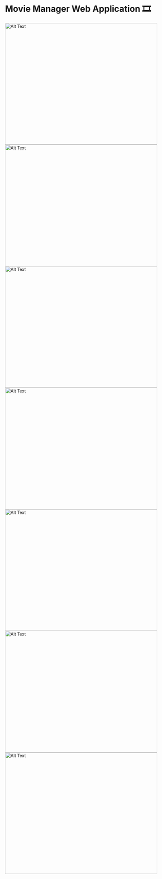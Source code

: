 # Movie Manager Web Application 🎞️



<img src="https://github.com/wmarkos/MovieManager/raw/main/images/Picture1.png" alt="Alt Text" width="500" height="400">

<img src="https://github.com/wmarkos/MovieManager/raw/main/images/Picture2.png" alt="Alt Text" width="500" height="400">

<img src="https://github.com/wmarkos/MovieManager/raw/main/images/Picture3.png" alt="Alt Text" width="500" height="400">

<img src="https://github.com/wmarkos/MovieManager/raw/main/images/Picture4.png" alt="Alt Text" width="500" height="400">

<img src="https://github.com/wmarkos/MovieManager/raw/main/images/Picture5.png" alt="Alt Text" width="500" height="400">

<img src="https://github.com/wmarkos/MovieManager/raw/main/images/Picture6.png" alt="Alt Text" width="500" height="400">

<img src="https://github.com/wmarkos/MovieManager/raw/main/images/Picture7.png" alt="Alt Text" width="500" height="400">
